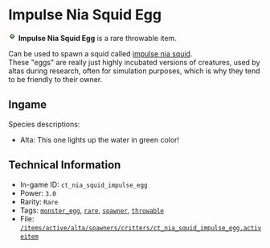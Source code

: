 # Impulse Nia Squid Egg

<img src="https://raw.githubusercontent.com/Ceterai/Enternia/main/items/active/alta/spawners/critters/ct_nia_squid_impulse_egg.png" alt="Impulse Nia Squid Egg icon" loading="lazy" height=16px width="auto" /> **Impulse Nia Squid Egg** is a rare throwable item.

Can be used to spawn a squid called [impulse nia squid](https://ceterai.github.io/MyEnternia/Wiki/impulseniasquid).  
These "eggs" are really just highly incubated versions of creatures, used by altas during research, often for simulation purposes, which is why they tend to be friendly to their owner.

## Ingame

Species descriptions:

- Alta: This one lights up the water in green color!

## Technical Information

- In-game ID: `ct_nia_squid_impulse_egg`
- Power: `3.0`
- Rarity: `Rare`
- Tags: [`monster_egg`](https://ceterai.github.io/MyEnternia/Wiki/Tags/MonsterEgg), [`rare`](https://ceterai.github.io/MyEnternia/Wiki/Tags/Rare), [`spawner`](https://ceterai.github.io/MyEnternia/Wiki/Tags/Spawner), [`throwable`](https://ceterai.github.io/MyEnternia/Wiki/Tags/Throwable)
- File: [`/items/active/alta/spawners/critters/ct_nia_squid_impulse_egg.activeitem`](https://github.com/Ceterai/Enternia/blob/main/items/active/alta/spawners/critters/ct_nia_squid_impulse_egg.activeitem)
